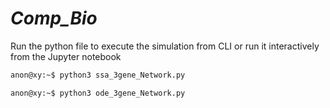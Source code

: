 # *Comp_Bio*
Run the python file to execute the simulation from CLI or run it interactively from the Jupyter notebook
```bash
anon@xy:~$ python3 ssa_3gene_Network.py
```
```bash
anon@xy:~$ python3 ode_3gene_Network.py
```
